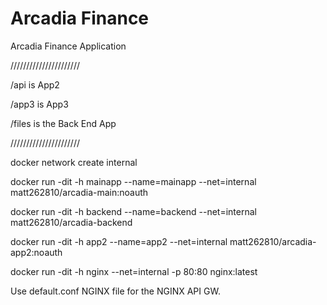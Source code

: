 # Arcadia Finance

Arcadia Finance Application

//////////////////////

/api is App2

/app3 is App3

/files is the Back End App

//////////////////////

docker network create internal

docker run -dit -h mainapp --name=mainapp --net=internal matt262810/arcadia-main:noauth

docker run -dit -h backend --name=backend --net=internal matt262810/arcadia-backend

docker run -dit -h app2 --name=app2 --net=internal matt262810/arcadia-app2:noauth

docker run -dit -h nginx --net=internal -p 80:80 nginx:latest

Use default.conf NGINX file for the NGINX API GW.